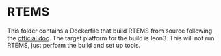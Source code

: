 # RTEMS
This folder contains a Dockerfile that build RTEMS from source following the [official doc](https://docs.rtems.org/branches/master/user/overview/index.html).
The target platform for the build is leon3.
This will not run RTEMS, just perform the build and set up tools.
